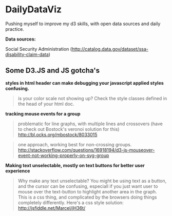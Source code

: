 # DailyDataViz

Pushing myself to improve my d3 skills, with open data sources and daily practice.


**Data sources:**

Social Security Administration
(http://catalog.data.gov/dataset/ssa-disability-claim-data)

## Some D3.JS and JS gotcha's

**styles in html header can make debugging your javascript applied styles confusing.**
> is your color scale not showing up? Check the style classes defined in the head of your html doc.

**tracking mouse events for a group**
>problematic for line graphs, with multiple lines and crossovers (have to check out Bostock's veronoi solution for this) http://bl.ocks.org/mbostock/8033015

>one approach, working best for non-crossing groups. http://stackoverflow.com/questions/16918194/d3-js-mouseover-event-not-working-properly-on-svg-group


**Making text unselectable, mostly on text buttons for better user experience**
>Why make any text unselectable?  You might be using text as a button, and the cursor can be confusing, especiall if you just want user to mouse over the text-button to highlight another area in the graph.
>This is a css thing, and complicated by the browsers doing things completely differently. Here's a css style solution: http://jsfiddle.net/Marcel/jH36t/

